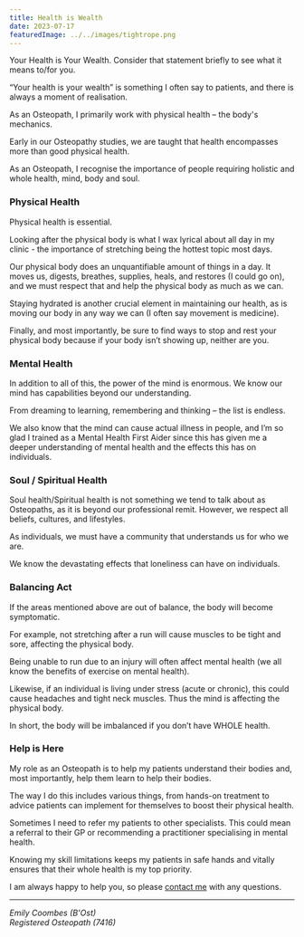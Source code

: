 ```yaml
---
title: Health is Wealth
date: 2023-07-17
featuredImage: ../../images/tightrope.png
---
```


Your Health is Your Wealth. Consider that statement briefly to see what it means to/for you.

“Your health is your wealth” is something I often say to patients, and there is always a moment of realisation.

As an Osteopath, I primarily work with physical health – the body's mechanics.

Early in our Osteopathy studies, we are taught that health encompasses more than good physical health.

As an Osteopath, I recognise the importance of people requiring holistic and whole health, mind, body and soul.

### Physical Health

Physical health is essential.

Looking after the physical body is what I wax lyrical about all day in my clinic  - the importance of stretching being the hottest topic most days.

Our physical body does an unquantifiable amount of things in a day. It moves us, digests, breathes, supplies, heals, and restores (I could go on), and we must respect that and help the physical body as much as we can.

Staying hydrated is another crucial element in maintaining our health, as is moving our body in any way we can (I often say movement is medicine).

Finally, and most importantly, be sure to find ways to stop and rest your physical body because if your body isn’t showing up, neither are you.

### Mental Health

In addition to all of this, the power of the mind is enormous. We know our mind has capabilities beyond our understanding.

From dreaming to learning, remembering and thinking – the list is endless.

We also know that the mind can cause actual illness in people, and I’m so glad I trained as a Mental Health First Aider since this has given me a deeper understanding of mental health and the effects this has on individuals.

### Soul / Spiritual Health

Soul health/Spiritual health is not something we tend to talk about as Osteopaths, as it is beyond our professional remit. However, we respect all beliefs, cultures, and lifestyles.

As individuals, we must have a community that understands us for who we are.

We know the devastating effects that loneliness can have on individuals.

### Balancing Act

If the areas mentioned above are out of balance, the body will become symptomatic.

For example, not stretching after a run will cause muscles to be tight and sore, affecting the physical body.

Being unable to run due to an injury will often affect mental health (we all know the benefits of exercise on mental health).

Likewise, if an individual is living under stress (acute or chronic), this could cause headaches and tight neck muscles. Thus the mind is affecting the physical body.

In short, the body will be imbalanced if you don’t have WHOLE health.

### Help is Here

My role as an Osteopath is to help my patients understand their bodies and, most importantly, help them learn to help their bodies.

The way I do this includes various things, from hands-on treatment to advice patients can implement for themselves to boost their physical health.

Sometimes I need to refer my patients to other specialists. This could mean a referral to their GP or recommending a practitioner specialising in mental health.

Knowing my skill limitations keeps my patients in safe hands and vitally ensures that their whole health is my top priority.

I am always happy to help you, so please [contact me](mailto:info@kibworthosteopaths.co.uk) with any questions.

---

*Emily Coombes (B'Ost)<br/>*
*Registered Osteopath (7416)*